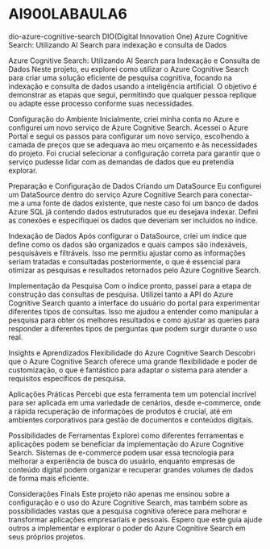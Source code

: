 # AI900LABAULA6
dio-azure-cognitive-search
DIO(Digital Innovation One) Azure Cognitive Search: Utilizando AI Search para indexação e consulta de Dados

Azure Cognitive Search: Utilizando AI Search para Indexação e Consulta de Dados
Neste projeto, eu explorei como utilizar o Azure Cognitive Search para criar uma solução eficiente de pesquisa cognitiva, focando na indexação e consulta de dados usando a inteligência artificial. O objetivo é demonstrar as etapas que segui, permitindo que qualquer pessoa replique ou adapte esse processo conforme suas necessidades.

Configuração do Ambiente
Inicialmente, criei minha conta no Azure e configurei um novo serviço de Azure Cognitive Search. Acessei o Azure Portal e segui os passos para configurar um novo serviço, escolhendo a camada de preços que se adequava ao meu orçamento e às necessidades do projeto. Foi crucial selecionar a configuração correta para garantir que o serviço pudesse lidar com as demandas de dados que eu pretendia explorar.

Preparação e Configuração de Dados
Criando um DataSource
Eu configurei um DataSource dentro do serviço Azure Cognitive Search para conectar-me a uma fonte de dados existente, que neste caso foi um banco de dados Azure SQL já contendo dados estruturados que eu desejava indexar. Defini as conexões e especifiquei os dados que deveriam ser incluídos no índice.

Indexação de Dados
Após configurar o DataSource, criei um índice que define como os dados são organizados e quais campos são indexáveis, pesquisáveis e filtráveis. Isso me permitiu ajustar como as informações seriam tratadas e consultadas posteriormente, o que é essencial para otimizar as pesquisas e resultados retornados pelo Azure Cognitive Search.

Implementação da Pesquisa
Com o índice pronto, passei para a etapa de construção das consultas de pesquisa. Utilizei tanto a API do Azure Cognitive Search quanto a interface do usuário do portal para experimentar diferentes tipos de consultas. Isso me ajudou a entender como manipular a pesquisa para obter os melhores resultados e como ajustar as queries para responder a diferentes tipos de perguntas que podem surgir durante o uso real.

Insights e Aprendizados
Flexibilidade do Azure Cognitive Search
Descobri que o Azure Cognitive Search oferece uma grande flexibilidade e poder de customização, o que é fantástico para adaptar o sistema para atender a requisitos específicos de pesquisa.

Aplicações Práticas
Percebi que esta ferramenta tem um potencial incrível para ser aplicada em uma variedade de cenários, desde e-commerce, onde a rápida recuperação de informações de produtos é crucial, até em ambientes corporativos para gestão de documentos e conteúdos digitais.

Possibilidades de Ferramentas
Explorei como diferentes ferramentas e aplicações podem se beneficiar da implementação do Azure Cognitive Search. Sistemas de e-commerce podem usar essa tecnologia para melhorar a experiência de busca do usuário, enquanto empresas de conteúdo digital podem organizar e recuperar grandes volumes de dados de forma mais eficiente.

Considerações Finais
Este projeto não apenas me ensinou sobre a configuração e o uso do Azure Cognitive Search, mas também sobre as possibilidades vastas que a pesquisa cognitiva oferece para melhorar e transformar aplicações empresariais e pessoais. Espero que este guia ajude outros a implementar e explorar o poder do Azure Cognitive Search em seus próprios projetos.
